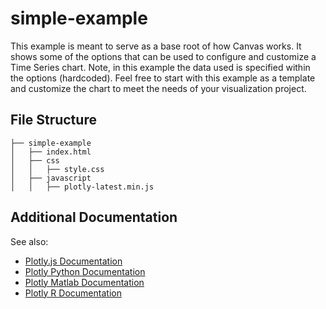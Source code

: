 # simple-example

This example is meant to serve as a base root of how Canvas works. It shows some of the options that can be used to configure and customize a Time Series chart. Note, in this example the data used is specified within the options (hardcoded). Feel free to start with this example as a template and customize the chart to meet the needs of your visualization project.

## File Structure 
```
├── simple-example
│   ├── index.html
│   ├── css
│   │   ├── style.css
│   ├── javascript
│   │   ├── plotly-latest.min.js
```
## Additional Documentation

See also:
* [Plotly.js Documentation](https://plot.ly/javascript/)
* [Plotly Python Documentation](https://plot.ly/python/)
* [Plotly Matlab Documentation](https://plot.ly/matlab/)
* [Plotly R Documentation](https://plot.ly/r/)